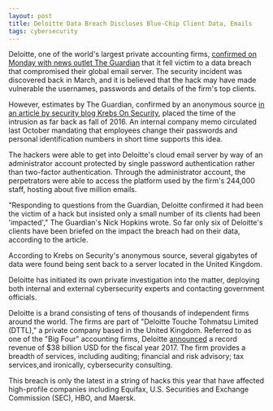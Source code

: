 ```yaml
---
layout: post
title: Deloitte Data Breach Discloses Blue-Chip Client Data, Emails
tags: cybersecurity
---
```


Deloitte, one of the world's largest private accounting firms, [confirmed on Monday with news outlet The Guardian](https://www.theguardian.com/business/2017/sep/25/deloitte-hit-by-cyber-attack-revealing-clients-secret-emails) that it fell victim to a data breach that compromised their global email server. The security incident was discovered back in March, and it is believed that the hack may have made vulnerable the usernames, passwords and details of the firm's top clients.

However, estimates by The Guardian, confirmed by an anonymous source [in an article by security blog Krebs On Security](https://krebsonsecurity.com/2017/09/source-deloitte-breach-affected-all-company-email-admin-accounts/), placed the time of the intrusion as far back as fall of 2016. An internal company memo circulated last October mandating that employees change their passwords and personal identification numbers in short time supports this idea. 

The hackers were able to get into Deloitte's cloud email server by way of an administrator account protected by single password authentication rather than two-factor authentication. Through the administrator account, the perpetrators were able to access the platform used by the firm's 244,000 staff, hosting about five million emails.

"Responding to questions from the Guardian, Deloitte confirmed it had been the victim of a hack but insisted only a small number of its clients had been 'impacted'," The Guardian's Nick Hopkins wrote. So far only six of Deloitte's clients have been briefed on the impact the breach had on their data, according to the article.

According to Krebs on Security's anonymous source, several gigabytes of data were found being sent back to a server located in the United Kingdom.

Deloitte has initiated its own private investigation into the matter, deploying both internal and external cybersecurity experts and contacting government officials. 

Deloitte is a brand consisting of tens of thousands of independent firms around the world. The firms are part of "Deloitte Touche Tohmatsu Limited (DTTL)," a private company based in the United Kingdom. Referred to as one of the "Big Four" accounting firms, Deloitte [announced](https://www2.deloitte.com/global/en/pages/about-deloitte/articles/global-revenue-announcement.html) a record revenue of $38 billion USD for the fiscal year 2017. The firm provides a breadth of services, including auditing; financial and risk advisory; tax services,and ironically, cybersecurity consulting.

This breach is only the latest in a string of hacks this year that have affected high-profile companies including Equifax, U.S. Securities and Exchange Commission (SEC), HBO, and Maersk.
